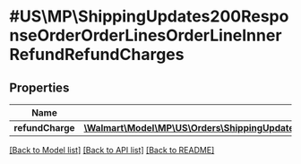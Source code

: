 # #US\MP\ShippingUpdates200ResponseOrderOrderLinesOrderLineInnerRefundRefundCharges

## Properties

Name | Type | Description | Notes
------------ | ------------- | ------------- | -------------
**refundCharge** | [**\Walmart\Model\MP\US\Orders\ShippingUpdates200ResponseOrderOrderLinesOrderLineInnerRefundRefundChargesRefundChargeInner[]**](ShippingUpdates200ResponseOrderOrderLinesOrderLineInnerRefundRefundChargesRefundChargeInner.md) |  | [optional]


[[Back to Model list]](../) [[Back to API list]](../../Api/US/MP) [[Back to README]](../../README.md)
